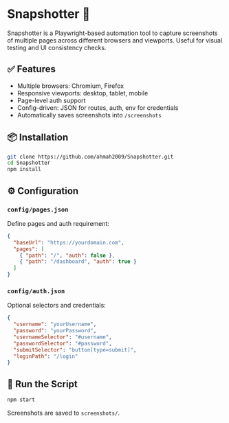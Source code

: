 # Snapshotter 📸

Snapshotter is a Playwright-based automation tool to capture screenshots of multiple pages across different browsers and viewports. Useful for visual testing and UI consistency checks.

## ✅ Features

- Multiple browsers: Chromium, Firefox
- Responsive viewports: desktop, tablet, mobile
- Page-level auth support
- Config-driven: JSON for routes, auth, env for credentials
- Automatically saves screenshots into `/screenshots`

## 📦 Installation

```bash
git clone https://github.com/ahmah2009/Snapshotter.git
cd Snapshotter
npm install
```

## ⚙️ Configuration

### `config/pages.json`
Define pages and auth requirement:

```json
{
  "baseUrl": "https://yourdomain.com",
  "pages": [
    { "path": "/", "auth": false },
    { "path": "/dashboard", "auth": true }
  ]
}
```

### `config/auth.json`
Optional selectors and credentials:

```json
{
  "username": "yourUsername",
  "password": "yourPassword",
  "usernameSelector": "#username",
  "passwordSelector": "#password",
  "submitSelector": "button[type=submit]",
  "loginPath": "/login"
}
```

## 🚀 Run the Script

```bash
npm start
```

Screenshots are saved to `screenshots/`.

